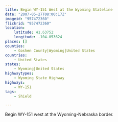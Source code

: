 ```yaml
---
title: Begin WY-151 West at the Wyoming Stateline
date: "2007-05-27T08:00:17Z"
imageid: "957472360"
flickrid: "957472360"
location:
    latitude: 41.63752
    longitude: -104.053624
places: []
counties:
    - Goshen County|Wyoming|United States
countries:
    - United States
states:
    - Wyoming|United States
highwaytypes:
    - Wyoming State Highway
highways:
    - WY-151
tags:
    - Shield

---
```

Begin WY-151 west at the Wyoming-Nebraska border.